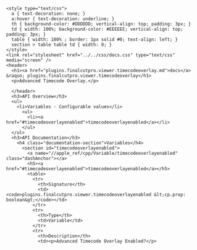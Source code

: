     <style type="text/css">
      a { text-decoration: none; }
      a:hover { text-decoration: underline; }
      th { background-color: #DDDDDD; vertical-align: top; padding: 3px; }
      td { width: 100%; background-color: #EEEEEE; vertical-align: top; padding: 3px; }
      table { width: 100% ; border: 1px solid #0; text-align: left; }
      section > table table td { width: 0; }
    </style>
    <link rel="stylesheet" href="../../css/docs.css" type="text/css" media="screen" />
    <header>
      <h1><a href="plugins.finalcutpro.viewer.timecodeoverlay.md">docs</a> &raquo; plugins.finalcutpro.viewer.timecodeoverlay</h1>
      <p>Advanced Timecode Overlay.</p>

      </header>
      <h3>API Overview</h3>
      <ul>
        <li>Variables - Configurable values</li>
          <ul>
            <li><a href="#timecodeoverlayenabled">timecodeoverlayenabled</a></li>
          </ul>
      </ul>
      <h3>API Documentation</h3>
        <h4 class="documentation-section">Variables</h4>
          <section id="timecodeoverlayenabled">
            <a name="//apple_ref/cpp/Variable/timecodeoverlayenabled" class="dashAnchor"></a>
            <h5><a href="#timecodeoverlayenabled">timecodeoverlayenabled</a></h5>
            <table>
              <tr>
                <th>Signature</th>
                <td><code>plugins.finalcutpro.viewer.timecodeoverlayenabled &lt;cp.prop: boolean&gt;</code></td>
              </tr>
              <tr>
                <th>Type</th>
                <td>Variable</td>
              </tr>
              <tr>
                <th>Description</th>
                <td><p>Advanced Timecode Overlay Enabled?</p>
</td>
              </tr>
            </table>
          </section>
